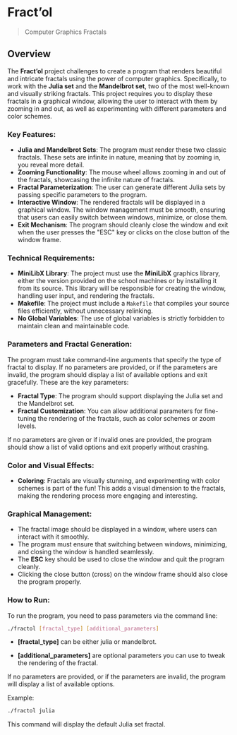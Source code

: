 # Fract’ol
>Computer Graphics Fractals

## Overview

The **Fract’ol** project challenges to create a program that renders beautiful and intricate fractals using the power of computer graphics. Specifically, to work with the **Julia set** and the **Mandelbrot set**, two of the most well-known and visually striking fractals. This project requires you to display these fractals in a graphical window, allowing the user to interact with them by zooming in and out, as well as experimenting with different parameters and color schemes.

### Key Features:
- **Julia and Mandelbrot Sets**: The program must render these two classic fractals. These sets are infinite in nature, meaning that by zooming in, you reveal more detail.
- **Zooming Functionality**: The mouse wheel allows zooming in and out of the fractals, showcasing the infinite nature of fractals.
- **Fractal Parameterization**: The user can generate different Julia sets by passing specific parameters to the program.
- **Interactive Window**: The rendered fractals will be displayed in a graphical window. The window management must be smooth, ensuring that users can easily switch between windows, minimize, or close them.
- **Exit Mechanism**: The program should cleanly close the window and exit when the user presses the "ESC" key or clicks on the close button of the window frame.

### Technical Requirements:
- **MiniLibX Library**: The project must use the **MiniLibX** graphics library, either the version provided on the school machines or by installing it from its source. This library will be responsible for creating the window, handling user input, and rendering the fractals.
- **Makefile**: The project must include a `Makefile` that compiles your source files efficiently, without unnecessary relinking.
- **No Global Variables**: The use of global variables is strictly forbidden to maintain clean and maintainable code.

### Parameters and Fractal Generation:
The program must take command-line arguments that specify the type of fractal to display. If no parameters are provided, or if the parameters are invalid, the program should display a list of available options and exit gracefully. These are the key parameters:

- **Fractal Type**: The program should support displaying the Julia set and the Mandelbrot set. 
- **Fractal Customization**: You can allow additional parameters for fine-tuning the rendering of the fractals, such as color schemes or zoom levels.
  
If no parameters are given or if invalid ones are provided, the program should show a list of valid options and exit properly without crashing.

### Color and Visual Effects:
- **Coloring**: Fractals are visually stunning, and experimenting with color schemes is part of the fun! This adds a visual dimension to the fractals, making the rendering process more engaging and interesting.

### Graphical Management:
- The fractal image should be displayed in a window, where users can interact with it smoothly.
- The program must ensure that switching between windows, minimizing, and closing the window is handled seamlessly.
- The **ESC** key should be used to close the window and quit the program cleanly.
- Clicking the close button (cross) on the window frame should also close the program properly.

### How to Run:
To run the program, you need to pass parameters via the command line:

```bash
./fractol [fractal_type] [additional_parameters]
```

- **[fractal_type]** can be either julia or mandelbrot.

- **[additional_parameters]** are optional parameters you can use to tweak the rendering of the fractal.

If no parameters are provided, or if the parameters are invalid, the program will display a list of available options.

Example:
```bash
./fractol julia
```

This command will display the default Julia set fractal.
